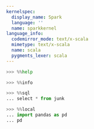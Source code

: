 ```yaml
---
kernelspec:
  display_name: Spark
  language: ''
  name: sparkkernel
language_info:
  codemirror_mode: text/x-scala
  mimetype: text/x-scala
  name: scala
  pygments_lexer: scala
---
```


```python
>>> %%help
```

```python
>>> %%info
```

```python
>>> %%sql
... select * from junk
```

```python
>>> %%local
... import pandas as pd
... pd
```
